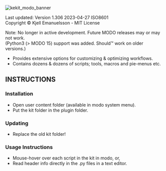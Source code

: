 ![kekit_modo_banner](https://github.com/kedepot/keKit-Modo/assets/95410139/7c332709-2005-4b61-b1b7-dc3e5dc7bd59)

Last updated: Version 1.306   2023-04-27 ISO8601  
Copyright © Kjell Emanuelsson -  MIT License  

Note: No longer in active development. Future MODO releases may or may not work.  
(Python3 (> MODO 15) support was added. Should™ work on older versions.)  

- Provides extensive options for customizing & optimizing workflows.
- Contains dozens & dozens of scripts; tools, macros and pie-menus etc.

## INSTRUCTIONS
### Installation
- Open user content folder (available in modo system menu).  
- Put the kit folder in the plugin folder.  

### Updating
- Replace the old kit folder!  

### Usage Instructions  
- Mouse-hover over each script in the kit in modo, or,  
- Read header info directly in the .py files in a text editor.  
